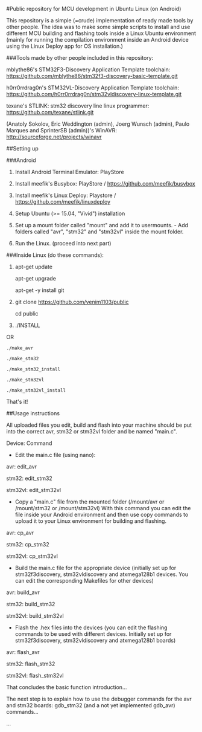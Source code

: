 #Public repository for MCU development in Ubuntu Linux (on Android)

This repository is a simple (=crude) implementation of ready made tools by other people. 
The idea was to make some simple scripts to install and use different MCU building and flashing tools 
inside a Linux Ubuntu environment (mainly for running the compilation environment inside an Android device using the Linux Deploy app for OS installation.)


###Tools made by other people included in this repository:

mblythe86's STM32F3-Discovery Application Template toolchain:
	https://github.com/mblythe86/stm32f3-discovery-basic-template.git

h0rr0rrdrag0n's STM32VL-Discovery Application Template toolchain:
	https://github.com/h0rr0rrdrag0n/stm32vldiscovery-linux-template.git

texane's STLINK: stm32 discovery line linux programmer:
	https://github.com/texane/stlink.git
	
(Anatoly Sokolov, Eric Weddington (admin), Joerg Wunsch (admin), 
Paulo Marques and SprinterSB (admin))'s WinAVR:
	http://sourceforge.net/projects/winavr
	
##Setting up

###Android

1.
	Install Android Terminal Emulator:
		PlayStore

2.
	Install meefik's Busybox:
		PlayStore / https://github.com/meefik/busybox

3.
	Install meefik's Linux Deploy:
		Playstore / https://github.com/meefik/linuxdeploy

4.
	Setup Ubuntu (>= 15.04, "Vivid") installation

5. 
	Set up a mount folder called "mount" and add it to usermounts.
		- Add folders called "avr", "stm32" and "stm32vl" inside the mount folder.

6. 
	Run the Linux. (proceed into next part)


###Inside Linux (do these commands):

1. 
	apt-get update 

	apt-get upgrade 

	apt-get -y install git


2. 
	git clone https://github.com/venim1103/public 

	cd public


3. 
	./INSTALL


OR

	./make_avr 

	./make_stm32 

	./make_stm32_install 

	./make_stm32vl

	./make_stm32vl_install


That's it!


##Usage instructions

All uploaded files you edit, build and flash into your machine should be put
into the correct avr, stm32 or stm32vl folder and be named "main.c".


Device:	Command



- Edit the main.c file (using nano):

avr: 
	edit_avr


stm32: 
	edit_stm32


stm32vl: 
	edit_stm32vl


- Copy a "main.c" file from the mounted folder (/mount/avr or /mount/stm32 or /mount/stm32vl) 
With this command you can edit the file inside your Android environment and then use copy
commands to upload it to your Linux environment for building and flashing.

avr: 
	cp_avr


stm32:
	cp_stm32


stm32vl:
	cp_stm32vl


- Build the main.c file for the appropriate device (initially set up for stm32f3discovery, stm32vldiscovery
and atxmega128b1 devices. You can edit the corresponding Makefiles for other devices)


avr:
	build_avr



stm32:
	build_stm32


stm32vl:
	build_stm32vl


- Flash the .hex files into the devices (you can edit the flashing commands to be used
with different devices. Initially set up for stm32f3discovery, stm32vldiscovery and atxmega128b1 boards)


avr:
	flash_avr


stm32:
	flash_stm32


stm32vl:
	flash_stm32vl



That concludes the basic function introduction...

The next step is to explain how to use the debugger commands for the avr and stm32 boards:
gdb_stm32 (and a not yet implemented gdb_avr) commands...


...























